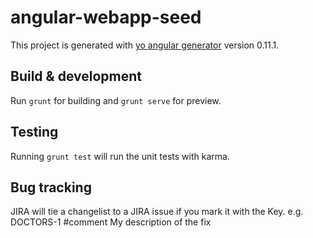 # angular-webapp-seed

This project is generated with [yo angular generator](https://github.com/yeoman/generator-angular)
version 0.11.1.

## Build & development

Run `grunt` for building and `grunt serve` for preview.

## Testing

Running `grunt test` will run the unit tests with karma.

## Bug tracking

JIRA will tie a changelist to a JIRA issue if you mark it with the Key. e.g.
DOCTORS-1 #comment My description of the fix
